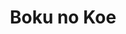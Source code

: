 --- 
title: "Boku no Koe"
publishdate: "2019-7-24T16:48:46+02:00"
src: "https://365manga.net/manga/boku-no-koe"
image: "https://data.365manga.net/images/thumbnails/6860-boku-no-koe.jpg"
description: "A lifelong dream of fame and fortune has been the driving force of Wataru Jouchi's entire life. Now, after much self-doubt, he's decided to fulfill his destiny and become a voice actor for anime videos."
---